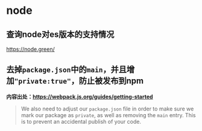 # node

## 查询node对es版本的支持情况

<https://node.green/>

## 去掉`package.json`中的`main`，并且增加`"private:true"`，防止被发布到npm

**内容出处：<https://webpack.js.org/guides/getting-started>**

> We also need to adjust our `package.json` file in order to make sure we mark our package as `private`, as well as removing the `main` entry. This is to prevent an accidental publish of your code.
